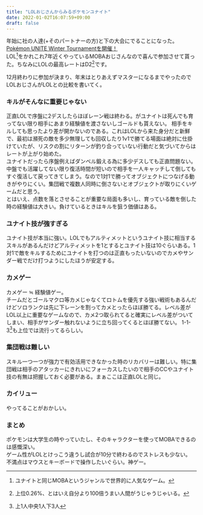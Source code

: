 ```yaml
---
title: "LOLおじさんからみるポケモンユナイト"
date: 2022-01-02T16:07:59+09:00
draft: false
---
```


年始に社の人達(+そのパートナーの方)と下の大会にでることになった。  
[Pokémon UNITE Winter Tournamentを開催！](https://www.pokemonunite.jp/ja/news/30/)  
LOL[^1]をかれこれ7年近くやっているMOBAおじさんなので喜んで参加させて貰った。ちなみにLOLの最高レートはD2[^2]です。


12月終わりに参加が決まり、年末はとりあえずマスターになるまでやったのでLOLおじさんがLOLとの比較を書いてく。

### キルがそんなに重要じゃない
正直LOLで序盤に2デスしたらほぼレーン戦は終わる。がユナイトは死んでも育ってない限り相手にあまり経験値を渡さないしゴールドも貰えない。
相手をキルしても思ったより差が開かないのである。これはLOLから来た身分だと新鮮で、最初は瀕死の敵を多少無理しても回収したり1v1で勝てる場面は絶対に仕掛けていたが、リスクの割にリターンが釣り合っていない行動だと気づいてからはレートが上がり始めた。  
ユナイトだったら序盤例えばダンベル鍛える為に多少デスしても正直問題ない。中盤でも活躍してない限り復活時間が短いので相手を一人キャッチして倒してもすぐ復活して戻ってきてしまう。なので1対1で勝ってオブジェクトにつなげる動きがやりにくい。集団戦で複数人同時に倒さないとオブジェクトが取りにくいゲームだと思う。  
とはいえ、点数を落とさせることが重要な局面も多いし、育っている敵を倒した時の経験値は大きい。負けているときはキルを狙う価値はある。

### ユナイト技が強すぎる
ユナイト技が本当に強い。LOLでもアルティメットというユナイト技に相当するスキルがあるんだけどアルティメットを1とするとユナイト技は10ぐらいある。1対1で敵をキルするためにユナイトを打つのは正直もったいないのでカメやサンダー戦でだけ打つようにしたほうが安定する。

### カメゲー
カメゲー ≒ 経験値ゲー。  
チームだとゴールマクロ等カメじゃなくてロトムを優先する強い戦術もあるんだけどソロランクは先に下レーンを割ってカメとったらほぼ勝てる。レベル差がLOL以上に重要なゲームなので、カメ2つ取られてると確実にレベル差がついてしまい、相手がサンダー触れないように立ち回ってくるとほぼ勝てない。 1-1-3[^3]も上位では流行ってるらしい。

### 集団戦は難しい
スキル一つ一つが強力で有効活用できなかった時のリカバリーは難しい。特に集団戦は相手のアタッカーにきれいにフォーカスしたいので相手のCCやユナイト技の有無は把握しておく必要がある。まぁここは正直LOLと同じ。

### カイリュー
やってることがおかしい。

### まとめ
ポケモンは大学生の時やっていたし、そのキャラクターを使ってMOBAできるのは感慨深い。  
ゲーム性がLOLとけっこう違うし試合が10分で終わるのでストレスも少ない。  
不満点はマウスとキーボードで操作したいぐらい。神ゲー。  


[^1]: ユナイトと同じMOBAというジャンルで世界的に人気なゲーム。  
[^2]: 上位0.26%、とはいえ自分より100倍うまい人間がうじゃうじゃいる。
[^3]: 上1人中央1人下3人

